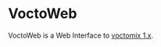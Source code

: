 # VoctoWeb

VoctoWeb is a Web Interface to [voctomix 1.x][].

[VoctoMix 1.x]: https://github.com/voc/voctomix/tree/master

